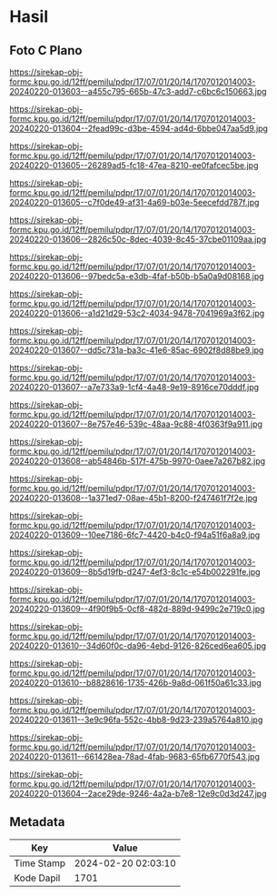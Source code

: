 # Hasil

## Foto C Plano

https://sirekap-obj-formc.kpu.go.id/12ff/pemilu/pdpr/17/07/01/20/14/1707012014003-20240220-013603--a455c795-665b-47c3-add7-c6bc6c150663.jpg

https://sirekap-obj-formc.kpu.go.id/12ff/pemilu/pdpr/17/07/01/20/14/1707012014003-20240220-013604--2fead99c-d3be-4594-ad4d-6bbe047aa5d9.jpg

https://sirekap-obj-formc.kpu.go.id/12ff/pemilu/pdpr/17/07/01/20/14/1707012014003-20240220-013605--26289ad5-fc18-47ea-8210-ee0fafcec5be.jpg

https://sirekap-obj-formc.kpu.go.id/12ff/pemilu/pdpr/17/07/01/20/14/1707012014003-20240220-013605--c7f0de49-af31-4a69-b03e-5eecefdd787f.jpg

https://sirekap-obj-formc.kpu.go.id/12ff/pemilu/pdpr/17/07/01/20/14/1707012014003-20240220-013606--2826c50c-8dec-4039-8c45-37cbe01109aa.jpg

https://sirekap-obj-formc.kpu.go.id/12ff/pemilu/pdpr/17/07/01/20/14/1707012014003-20240220-013606--97bedc5a-e3db-4faf-b50b-b5a0a9d08168.jpg

https://sirekap-obj-formc.kpu.go.id/12ff/pemilu/pdpr/17/07/01/20/14/1707012014003-20240220-013606--a1d21d29-53c2-4034-9478-7041969a3f62.jpg

https://sirekap-obj-formc.kpu.go.id/12ff/pemilu/pdpr/17/07/01/20/14/1707012014003-20240220-013607--dd5c731a-ba3c-41e6-85ac-6902f8d88be9.jpg

https://sirekap-obj-formc.kpu.go.id/12ff/pemilu/pdpr/17/07/01/20/14/1707012014003-20240220-013607--a7e733a9-1cf4-4a48-9e19-8916ce70dddf.jpg

https://sirekap-obj-formc.kpu.go.id/12ff/pemilu/pdpr/17/07/01/20/14/1707012014003-20240220-013607--8e757e46-539c-48aa-9c88-4f0363f9a911.jpg

https://sirekap-obj-formc.kpu.go.id/12ff/pemilu/pdpr/17/07/01/20/14/1707012014003-20240220-013608--ab54846b-517f-475b-9970-0aee7a267b82.jpg

https://sirekap-obj-formc.kpu.go.id/12ff/pemilu/pdpr/17/07/01/20/14/1707012014003-20240220-013608--1a371ed7-08ae-45b1-8200-f247461f7f2e.jpg

https://sirekap-obj-formc.kpu.go.id/12ff/pemilu/pdpr/17/07/01/20/14/1707012014003-20240220-013609--10ee7186-6fc7-4420-b4c0-f94a51f6a8a9.jpg

https://sirekap-obj-formc.kpu.go.id/12ff/pemilu/pdpr/17/07/01/20/14/1707012014003-20240220-013609--8b5d19fb-d247-4ef3-8c1c-e54b002291fe.jpg

https://sirekap-obj-formc.kpu.go.id/12ff/pemilu/pdpr/17/07/01/20/14/1707012014003-20240220-013609--4f90f9b5-0cf8-482d-889d-9499c2e719c0.jpg

https://sirekap-obj-formc.kpu.go.id/12ff/pemilu/pdpr/17/07/01/20/14/1707012014003-20240220-013610--34d60f0c-da96-4ebd-9126-826ced6ea605.jpg

https://sirekap-obj-formc.kpu.go.id/12ff/pemilu/pdpr/17/07/01/20/14/1707012014003-20240220-013610--b8828616-1735-426b-9a8d-061f50a61c33.jpg

https://sirekap-obj-formc.kpu.go.id/12ff/pemilu/pdpr/17/07/01/20/14/1707012014003-20240220-013611--3e9c96fa-552c-4bb8-9d23-239a5764a810.jpg

https://sirekap-obj-formc.kpu.go.id/12ff/pemilu/pdpr/17/07/01/20/14/1707012014003-20240220-013611--661428ea-78ad-4fab-9683-65fb6770f543.jpg

https://sirekap-obj-formc.kpu.go.id/12ff/pemilu/pdpr/17/07/01/20/14/1707012014003-20240220-013604--2ace29de-9246-4a2a-b7e8-12e9c0d3d247.jpg


## Metadata

| Key        | Value               |
| ---------- | ------------------- |
| Time Stamp | 2024-02-20 02:03:10 |
| Kode Dapil | 1701                |



